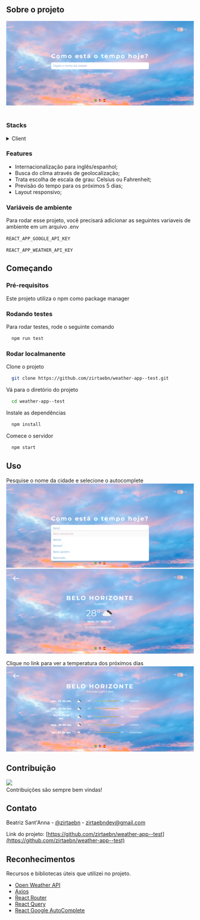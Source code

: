 ## Sobre o projeto

<div align="center"> 
  <img src="./public/screenshots/desktop.png" alt="screenshot" />
</div>
<br/>

### Stacks
<details>
  <summary>Client</summary>
  <ul>
    <li><a href="https://reactjs.org/">React.js</a></li>
    <li><a href="https://www.typescriptlang.org/">Typescript</a></li>
    <li><a href="https://developer.mozilla.org/en-US/docs/Web/CSS">CSS</a></li>
  </ul>
</details>

### Features

- Internacionalização para inglês/espanhol;
- Busca do clima através de geolocalização;
- Trata escolha de escala de grau: Celsius ou Fahrenheit;
- Previsão do tempo para os próximos 5 dias;
- Layout responsivo;

### Variáveis de ambiente

Para rodar esse projeto, você precisará adicionar as seguintes variaveis de ambiente em um arquivo .env

`REACT_APP_GOOGLE_API_KEY`

`REACT_APP_WEATHER_API_KEY`

## Começando

### Pré-requisitos

Este projeto utiliza o npm como package manager
   
### Rodando testes

Para rodar testes, rode o seguinte comando

```bash
  npm run test
```

### Rodar localmanente

Clone o projeto

```bash
  git clone https://github.com/zirtaebn/weather-app--test.git
```

Vá para o diretório do projeto

```bash
  cd weather-app--test
```

Instale as dependências

```bash
  npm install
```

Comece o servidor 

```bash
  npm start
```

## Uso

Pesquise o nome da cidade e selecione o autocomplete
<img src="./public/screenshots/desktop2.png" alt="screenshot" />
<img src="./public/screenshots/desktop3.png" alt="screenshot" />

Clique no link para ver a temperatura dos próximos dias
<img src="./public/screenshots/desktop4.png" alt="screenshot" />


## Contribuição

<a href="https://github.com/zirtaebn/weather-app--test/graphs/contributors">
  <img src="https://avatars.githubusercontent.com/u/80608809?s=60&v=4" />
</a>
</br>
Contribuições são sempre bem vindas!

## Contato

Beatriz Sant'Anna - [@zirtaebn](https://twitter.com/zirtaebn) - zirtaebndev@gmail.com

Link do projeto: [https://github.com/zirtaebn/weather-app--test](https://github.com/zirtaebn/weather-app--test)


## Reconhecimentos

Recursos e bibliotecas úteis que utilizei no projeto.
 - [Open Weather API](https://openweathermap.org/api)
 - [Axios](https://axios-http.com/ptbr/)
 - [React Router](https://reactrouter.com/en/main)
 - [React Query](https://react-query-v3.tanstack.com/)
 - [React Google AutoComplete](https://www.npmjs.com/package/react-google-autocomplete)
